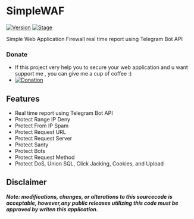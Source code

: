 # SimpleWAF

[![Version](https://img.shields.io/badge/Version-1.0-brightgreen.svg?maxAge=259200)]()
[![Stage](https://img.shields.io/badge/Release-Stable-orange.svg)]()

Simple Web Application Firewall real time report using Telegram Bot API

### Donate
- If this project very help you to secure your web application and u want support me , you can give me a cup of coffee :)
- [![Donation](https://img.shields.io/badge/bitcoin-donate-yellow.svg)](https://blockchain.info/id/address/1EKgiVqAvMnenGwuV8yvkvzfgMPUx18VBH)

## Features
- Real time report using Telegram Bot API
- Protect Range IP Deny
- Protect From IP Spam
- Protect Request URL
- Protect Request Server
- Protect Santy
- Protect Bots
- Protect Request Method
- Protect DoS, Union SQL, Click Jacking, Cookies, and Upload

## Disclaimer

***Note: modifications, changes, or alterations to this sourcecode is acceptable, however,any public releases utilizing this code must be approved by writen this application.***
